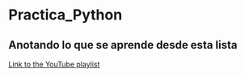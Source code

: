 # Practica_Python

## Anotando lo que se aprende desde esta lista

[Link to the YouTube playlist](https://www.youtube.com/playlist?list=PLyvsggKtwbLW1j0d5yaCkRF9Axpdlhsxz)
